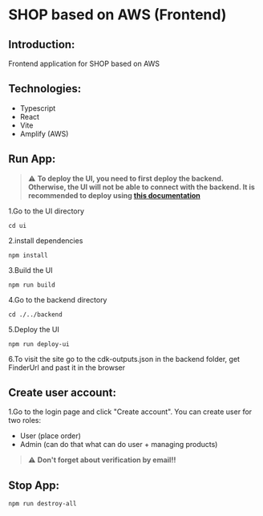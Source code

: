 # SHOP based on AWS (Frontend)

## Introduction:
Frontend application for SHOP based on AWS

## Technologies:
- Typescript
- React
- Vite
- Amplify (AWS)

## Run App:
> :warning:  **To deploy the UI, you need to first deploy the backend. Otherwise, the UI will not be able to connect with the backend. It is recommended to deploy using [this documentation](https://github.com/MartinMartinni/aws-shop)**

1.Go to the UI directory
```
cd ui
```

2.install dependencies
```
npm install
```

3.Build the UI
```
npm run build
```

4.Go to the backend directory
```
cd ./../backend
```

5.Deploy the UI
```
npm run deploy-ui
```

6.To visit the site go to the cdk-outputs.json in the backend folder, get FinderUrl and past it in the browser

## Create user account:
1.Go to the login page and click "Create account". You can create user for two roles:
- User (place order)
- Admin (can do that what can do user + managing products)

> :warning:  **Don't forget about verification by email!!**

## Stop App:
```
npm run destroy-all
```
